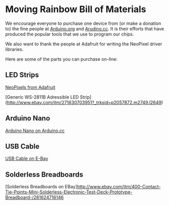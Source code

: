 Moving Rainbow Bill of Materials
==============

We encourage everyone to purchase one device from (or make a donation to) the fine people at [Arduino.org](http://arduino.org) and [Arudino.cc](Arduino.cc).  It is their efforts that have produced the popular tools that we use to program our chips.

We also want to thank the people at Adafruit for writing the NeoPixel driver libraries.

Here are some of the parts you can purchase on-line:

LED Strips
----------
[NeoPixels from Adafruit](http://www.adafruit.com/products/1461)

[Generic WS-2811B Adressible LED Strip]
(http://www.ebay.com/itm/271630703951?_trksid=p2057872.m2749.l2649)

Arduino Nano
----------
[Arduino Nano on Arduino.cc](http://arduino.org/products/arduino-nano)

USB Cable
----------
[USB Cable on E-Bay](http://www.ebay.com/itm/400694366986?var=670240331531)

Solderless Breadboards
----------
[Solderless Breadboards on EBay]http://www.ebay.com/itm/400-Contact-Tie-Points-Mini-Solderless-Electronic-Test-Deck-Prototype-Breadboard-/281624716146

